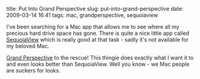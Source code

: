 title: Put Into Grand Perspective
slug: put-into-grand-perspective
date: 2009-03-14 16:41
tags: mac, grandperspective, sequoiaview

I've been searching for a Mac app that allows me to see where all my precious hard drive space has gone. There is quite a nice little app called [SequoiaView](http://w3.win.tue.nl/nl/onderzoek/onderzoek_informatica/visualization/sequoiaview//) which is really good at that task - sadly it's not available for my beloved Mac.

[Grand Perspective](http://grandperspectiv.sourceforge.net/) to the rescue! This thingie does exactly what I want it to and even looks better than SequoiaView. Well you know - we Mac people are suckers for looks.
